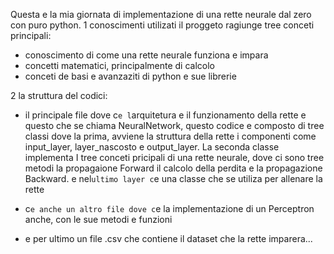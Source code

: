 Questa e la mia giornata di implementazione di una rette neurale dal zero con puro python.
1 conoscimenti utilizati
il proggeto ragiunge tree conceti principali:
  - conoscimento di come una rette neurale funziona e impara
  - concetti matematici, principalmente di calcolo
  - conceti de basi e avanzaziti di python e sue librerie

2 la struttura del codici:
- il principale file dove c`e l`arquitetura e il funzionamento della rette e questo che se chiama NeuralNetwork, questo codice e composto di tree classi dove la prima,            avviene la struttura della rette i componenti come input_layer, layer_nascosto e output_layer. La seconda classe implementa I tree conceti pricipali di una rette neurale,       dove ci sono tree metodi la propagaione Forward il calcolo della perdita e la propagazione Backward. e nel`ultimo layer c`e una classe che se utiliza per allenare la rette

- c`e anche un altro file dove c`e la implementazione di un Perceptron anche, con le sue metodi e funzioni
- e per ultimo un file .csv che contiene il dataset che la rette imparera...

